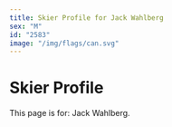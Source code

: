 ```yaml
---
title: Skier Profile for Jack Wahlberg
sex: "M"
id: "2583"
image: "/img/flags/can.svg" 
---
```


# Skier Profile

This page is for: Jack Wahlberg.
    
